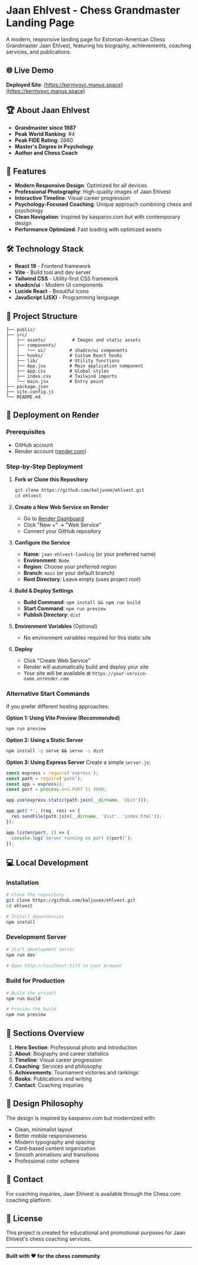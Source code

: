 # Jaan Ehlvest - Chess Grandmaster Landing Page

A modern, responsive landing page for Estonian-American Chess Grandmaster Jaan Ehlvest, featuring his biography, achievements, coaching services, and publications.

## 🌐 Live Demo

**Deployed Site**: [https://kermyoyc.manus.space](https://kermyoyc.manus.space)

## 🏆 About Jaan Ehlvest

- **Grandmaster since 1987**
- **Peak World Ranking**: #4
- **Peak FIDE Rating**: 2660
- **Master's Degree in Psychology**
- **Author and Chess Coach**

## 🚀 Features

- **Modern Responsive Design**: Optimized for all devices
- **Professional Photography**: High-quality images of Jaan Ehlvest
- **Interactive Timeline**: Visual career progression
- **Psychology-Focused Coaching**: Unique approach combining chess and psychology
- **Clean Navigation**: Inspired by kasparov.com but with contemporary design
- **Performance Optimized**: Fast loading with optimized assets

## 🛠️ Technology Stack

- **React 19** - Frontend framework
- **Vite** - Build tool and dev server
- **Tailwind CSS** - Utility-first CSS framework
- **shadcn/ui** - Modern UI components
- **Lucide React** - Beautiful icons
- **JavaScript (JSX)** - Programming language

## 📁 Project Structure

```
├── public/
├── src/
│   ├── assets/          # Images and static assets
│   ├── components/
│   │   └── ui/         # shadcn/ui components
│   ├── hooks/          # Custom React hooks
│   ├── lib/            # Utility functions
│   ├── App.jsx         # Main application component
│   ├── App.css         # Global styles
│   ├── index.css       # Tailwind imports
│   └── main.jsx        # Entry point
├── package.json
├── vite.config.js
└── README.md
```

## 🚀 Deployment on Render

### Prerequisites
- GitHub account
- Render account ([render.com](https://render.com))

### Step-by-Step Deployment

1. **Fork or Clone this Repository**
   ```bash
   git clone https://github.com/kaljuvee/ehlvest.git
   cd ehlvest
   ```

2. **Create a New Web Service on Render**
   - Go to [Render Dashboard](https://dashboard.render.com)
   - Click "New +" → "Web Service"
   - Connect your GitHub repository

3. **Configure the Service**
   - **Name**: `jaan-ehlvest-landing` (or your preferred name)
   - **Environment**: `Node`
   - **Region**: Choose your preferred region
   - **Branch**: `main` (or your default branch)
   - **Root Directory**: Leave empty (uses project root)

4. **Build & Deploy Settings**
   - **Build Command**: `npm install && npm run build`
   - **Start Command**: `npm run preview`
   - **Publish Directory**: `dist`

5. **Environment Variables** (Optional)
   - No environment variables required for this static site

6. **Deploy**
   - Click "Create Web Service"
   - Render will automatically build and deploy your site
   - Your site will be available at `https://your-service-name.onrender.com`

### Alternative Start Commands

If you prefer different hosting approaches:

**Option 1: Using Vite Preview (Recommended)**
```bash
npm run preview
```

**Option 2: Using a Static Server**
```bash
npm install -g serve && serve -s dist
```

**Option 3: Using Express Server**
Create a simple `server.js`:
```javascript
const express = require('express');
const path = require('path');
const app = express();
const port = process.env.PORT || 3000;

app.use(express.static(path.join(__dirname, 'dist')));

app.get('*', (req, res) => {
  res.sendFile(path.join(__dirname, 'dist', 'index.html'));
});

app.listen(port, () => {
  console.log(`Server running on port ${port}`);
});
```

## 💻 Local Development

### Installation
```bash
# Clone the repository
git clone https://github.com/kaljuvee/ehlvest.git
cd ehlvest

# Install dependencies
npm install
```

### Development Server
```bash
# Start development server
npm run dev

# Open http://localhost:5173 in your browser
```

### Build for Production
```bash
# Build the project
npm run build

# Preview the build
npm run preview
```

## 📱 Sections Overview

1. **Hero Section**: Professional photo and introduction
2. **About**: Biography and career statistics
3. **Timeline**: Visual career progression
4. **Coaching**: Services and philosophy
5. **Achievements**: Tournament victories and rankings
6. **Books**: Publications and writing
7. **Contact**: Coaching inquiries

## 🎨 Design Philosophy

The design is inspired by kasparov.com but modernized with:
- Clean, minimalist layout
- Better mobile responsiveness
- Modern typography and spacing
- Card-based content organization
- Smooth animations and transitions
- Professional color scheme

## 📧 Contact

For coaching inquiries, Jaan Ehlvest is available through the Chess.com coaching platform.

## 📄 License

This project is created for educational and promotional purposes for Jaan Ehlvest's chess coaching services.

---

**Built with ❤️ for the chess community**

